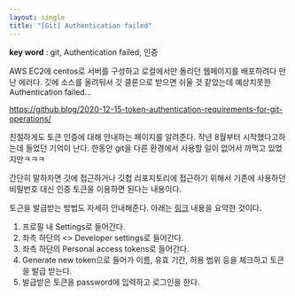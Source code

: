 ```yaml
---
layout: single
title: "[Git] Authentication failed"
---
```


**key word** : git, Authentication failed, 인증

AWS EC2에 centos로 서버를 구성하고 로컬에서만 돌리던 웹페이지를 배포하려다 만난 에러다. 깃에 소스를 올려둬서 깃 클론으로 받으면 쉬울 것 같았는데 예상치못한 Authentication failed...

https://github.blog/2020-12-15-token-authentication-requirements-for-git-operations/

친절하게도 토큰 인증에 대해 안내하는 페이지를 알려준다. 작년 8월부터 시작했다고하는데 들었던 기억이 난다. 한동안 git을 다른 환경에서 사용할 일이 없어서 까먹고 있었지만ㅋㅋㅋ

간단히 말하자면 깃에 접근하거나 깃헙 리포지토리에 접근하기 위해서 기존에 사용하던 비밀번호 대신 인증 토큰을 이용하면 된다는 내용이다.

토근을 발급받는 방법도 자세히 안내해준다. 아래는 [링크](https://docs.github.com/en/authentication/keeping-your-account-and-data-secure/creating-a-personal-access-token) 내용을 요약한 것이다.

1. 프로필 내 Settings로 들어간다.
2. 좌측 하단의 <> Developer settings로 들어간다.
3. 좌측 하단의 Personal access tokens로 들어간다.
4. Generate new token으로 들어가 이름, 유효 기간, 허용 범위 등을 체크하고 토큰을 발급 받는다.
5. 발급받은 토큰을 password에 입력하고 로그인을 한다.
